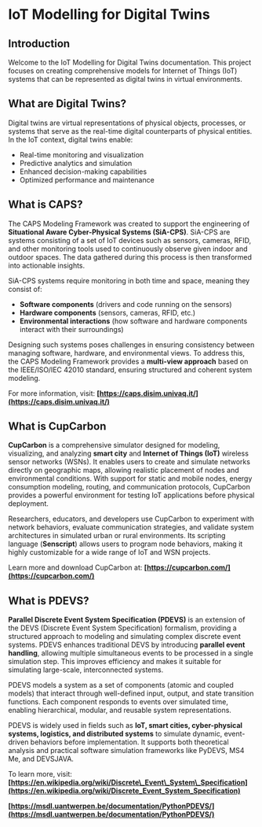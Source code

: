 # IoT Modelling for Digital Twins

## Introduction

Welcome to the IoT Modelling for Digital Twins documentation. This project focuses on creating comprehensive models for Internet of Things (IoT) systems that can be represented as digital twins in virtual environments.

## What are Digital Twins?

Digital twins are virtual representations of physical objects, processes, or systems that serve as the real-time digital counterparts of physical entities. In the IoT context, digital twins enable:

- Real-time monitoring and visualization
- Predictive analytics and simulation
- Enhanced decision-making capabilities
- Optimized performance and maintenance


## What is CAPS?

The CAPS Modeling Framework was created to support the engineering of **Situational Aware Cyber-Physical Systems (SiA-CPS)**. SiA-CPS are systems consisting of a set of IoT devices such as sensors, cameras, RFID, and other monitoring tools used to continuously observe given indoor and outdoor spaces. The data gathered during this process is then transformed into actionable insights.

SiA-CPS systems require monitoring in both time and space, meaning they consist of:

- **Software components** (drivers and code running on the sensors)
- **Hardware components** (sensors, cameras, RFID, etc.)
- **Environmental interactions** (how software and hardware components interact with their surroundings)

Designing such systems poses challenges in ensuring consistency between managing software, hardware, and environmental views. To address this, the CAPS Modeling Framework provides a **multi-view approach** based on the IEEE/ISO/IEC 42010 standard, ensuring structured and coherent system modeling.

For more information, visit: **[https://caps.disim.univaq.it/](https://caps.disim.univaq.it/)**

## What is CupCarbon

**CupCarbon** is a comprehensive simulator designed for modeling, visualizing, and analyzing **smart city** and **Internet of Things (IoT)** wireless sensor networks (WSNs). It enables users to create and simulate networks directly on geographic maps, allowing realistic placement of nodes and environmental conditions. With support for static and mobile nodes, energy consumption modeling, routing, and communication protocols, CupCarbon provides a powerful environment for testing IoT applications before physical deployment.

Researchers, educators, and developers use CupCarbon to experiment with network behaviors, evaluate communication strategies, and validate system architectures in simulated urban or rural environments. Its scripting language (**Senscript**) allows users to program node behaviors, making it highly customizable for a wide range of IoT and WSN projects.

Learn more and download CupCarbon at: **[https://cupcarbon.com/](https://cupcarbon.com/)**

## What is PDEVS?

**Parallel Discrete Event System Specification (PDEVS)** is an extension of the DEVS (Discrete Event System Specification) formalism, providing a structured approach to modeling and simulating complex discrete event systems. PDEVS enhances traditional DEVS by introducing **parallel event handling**, allowing multiple simultaneous events to be processed in a single simulation step. This improves efficiency and makes it suitable for simulating large-scale, interconnected systems.

PDEVS models a system as a set of components (atomic and coupled models) that interact through well-defined input, output, and state transition functions. Each component responds to events over simulated time, enabling hierarchical, modular, and reusable system representations.

PDEVS is widely used in fields such as **IoT, smart cities, cyber-physical systems, logistics, and distributed systems** to simulate dynamic, event-driven behaviors before implementation. It supports both theoretical analysis and practical software simulation frameworks like PyDEVS, MS4 Me, and DEVSJAVA.

To learn more, visit: **[https://en.wikipedia.org/wiki/Discrete\_Event\_System\_Specification](https://en.wikipedia.org/wiki/Discrete_Event_System_Specification)**

**[https://msdl.uantwerpen.be/documentation/PythonPDEVS/](https://msdl.uantwerpen.be/documentation/PythonPDEVS/)**
